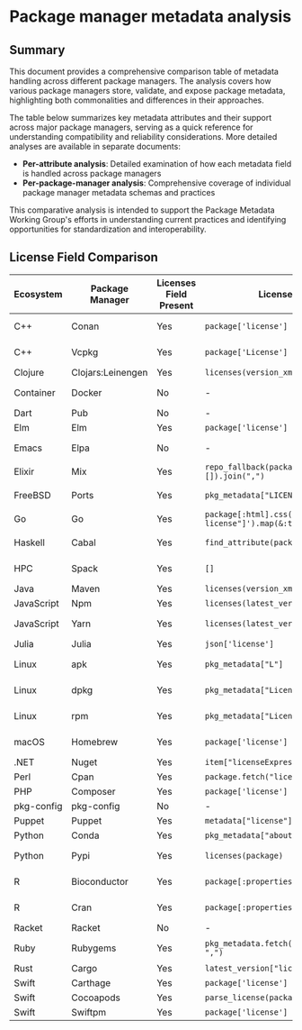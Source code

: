 # Package manager metadata analysis

## Summary

This document provides a comprehensive comparison table of metadata handling across different package managers. The analysis covers how various package managers store, validate, and expose package metadata, highlighting both commonalities and differences in their approaches.

The table below summarizes key metadata attributes and their support across major package managers, serving as a quick reference for understanding compatibility and reliability considerations. More detailed analyses are available in separate documents:

- **Per-attribute analysis**: Detailed examination of how each metadata field is handled across package managers
- **Per-package-manager analysis**: Comprehensive coverage of individual package manager metadata schemas and practices

This comparative analysis is intended to support the Package Metadata Working Group's efforts in understanding current practices and identifying opportunities for standardization and interoperability.

## License Field Comparison

| Ecosystem | Package Manager | Licenses Field Present | License Field Name/Path | Spec-Ref |
|---|---|---|---|---|
| C++ | Conan | Yes | `package['license']` | [Conan Package Reference](https://docs.conan.io/2/reference/conanfile/attributes.html) |
| C++ | Vcpkg | Yes | `package['License']` | [vcpkg.json Reference](https://learn.microsoft.com/en-us/vcpkg/reference/vcpkg-json) |
| Clojure | Clojars:Leinengen | Yes | `licenses(version_xml).join(",")` | [project.clj Format](https://github.com/technomancy/leiningen/blob/master/doc/TUTORIAL.md) |
| Container | Docker | No | - | [Dockerfile Reference](https://docs.docker.com/engine/reference/builder/) |
| Dart | Pub | No | - | [pubspec.yaml](https://dart.dev/tools/pub/pubspec) |
| Elm | Elm | Yes | `package['license']` | [elm.json](https://github.com/elm/compiler/blob/master/docs/elm.json/package.md) |
| Emacs | Elpa | No | - | [Package.el Format](https://cgit.git.savannah.gnu.org/cgit/emacs/elpa.git/plain/README) |
| Elixir | Mix | Yes | `repo_fallback(package["meta"].fetch("licenses", []).join(",")` | [mix.exs](https://hex.pm/docs/publish) |
| FreeBSD | Ports | Yes | `pkg_metadata["LICENSE"]` | [Porter's Handbook](https://docs.freebsd.org/en/books/porters-handbook/) |
| Go | Go | Yes | `package[:html].css('*[data-test-id="UnitHeader-license"]').map(&:text).join(",")` | [go.mod](https://go.dev/ref/mod#go-mod-file) |
| Haskell | Cabal | Yes | `find_attribute(package[:page], "License")` | [Cabal Specification](https://cabal.readthedocs.io/en/3.4/cabal-package.html) |
| HPC | Spack | Yes | `[]` | [Spack Package Schema](https://spack.readthedocs.io/en/latest/packaging_guide.html) |
| Java | Maven | Yes | `licenses(version_xml).join(",")` | [POM Reference](https://maven.apache.org/pom.html) |
| JavaScript | Npm | Yes | `licenses(latest_version)` | [package.json](https://docs.npmjs.com/cli/v8/configuring-npm/package-json) |
| JavaScript | Yarn | Yes | `licenses(latest_version)` | [Yarn Package.json](https://yarnpkg.com/configuration/manifest) |
| Julia | Julia | Yes | `json['license']` | [Project.toml](https://pkgdocs.julialang.org/v1/creating-packages/) |
| Linux | apk | Yes | `pkg_metadata["L"]` | [APKBUILD Reference](https://wiki.alpinelinux.org/wiki/APKBUILD_Reference) |
| Linux | dpkg | Yes | `pkg_metadata["License"]` | [Debian Policy Manual](https://www.debian.org/doc/debian-policy/ch-controlfields.html) |
| Linux | rpm | Yes | `pkg_metadata["License"]` | [RPM Package Manager](https://rpm.org/docs/4.20.x/manual/spec.html) |
| macOS | Homebrew | Yes | `package['license']` | [Formula Cookbook](https://docs.brew.sh/Formula-Cookbook) |
| .NET | Nuget | Yes | `item["licenseExpression"]` | [nuspec Reference](https://learn.microsoft.com/en-us/nuget/reference/nuspec) |
| Perl | Cpan | Yes | `package.fetch("license", []).join(",")` | [CPAN::Meta::Spec](https://metacpan.org/pod/CPAN::Meta::Spec) |
| PHP | Composer | Yes | `package['license']` | [composer.json](https://getcomposer.org/doc/04-schema.md) |
| pkg-config | pkg-config | No | - | [pkg-config Files](https://people.freedesktop.org/~dbn/pkg-config-guide.html) |
| Puppet | Puppet | Yes | `metadata["license"]` |  |
| Python | Conda | Yes | `pkg_metadata["about"]["license"]` | [meta.yaml](https://docs.conda.io/projects/conda-build/en/latest/resources/define-metadata.html) |
| Python | Pypi | Yes | `licenses(package)` | [Dependency Specifiers](https://packaging.python.org/en/latest/specifications/dependency-specifiers/#dependency-specifiers) |
| R | Bioconductor | Yes | `package[:properties]["License"]` | [Packager documentation](https://bioconductor.org/developers/) |
| R | Cran | Yes | `package[:properties]["License:"]` | [DESCRIPTION File](https://cran.r-project.org/doc/manuals/R-exts.html#The-DESCRIPTION-file) |
| Racket | Racket | No | - | [info.rkt](https://docs.racket-lang.org/pkg/Package_Concepts.html) |
| Ruby | Rubygems | Yes | `pkg_metadata.fetch("licenses", []).try(:join, ",")` | [gemspec Reference](https://guides.rubygems.org/specification-reference/) |
| Rust | Cargo | Yes | `latest_version["license"]` | [Cargo.toml](https://doc.rust-lang.org/cargo/reference/manifest.html) |
| Swift | Carthage | Yes | `package['license']` | [Cartfile](https://github.com/Carthage/Carthage/blob/master/Documentation/Artifacts.md) |
| Swift | Cocoapods | Yes | `parse_license(package["license"])` | [Podspec](https://guides.cocoapods.org/syntax/podspec.html) |
| Swift | Swiftpm | Yes | `package['license']` | [Package.swift](https://swift.org/package-manager/) |


